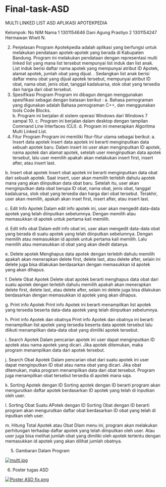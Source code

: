# Final-task-ASD
MULTI LINKED LIST ASD
APLIKASI APOTEKPEDIA

Kelompok: 
No	NIM	Nama
1	1301154646	Dani Agung Prastiyo
2	1301154247	Hermawan Wiwit N.

2.	Penjelasan Program
Apotekpedia adalah aplikasi yang berfungsi untuk melakukan pendataan apotek-apotek yang berada di Kabupaten Bandung. Program ini melakukan pendataan dengan representasi multi linked list yang mana list tersebut mempunyai list induk dan list anak. List induk berisi daftar nama apotek yang mempunyai atribut ID Apotek, alamat apotek, jumlah obat yang dijual. . Sedangkan list anak berisi daftar menu obat yang dijual apotek tersebut, mempunyai atribut ID obat, nama obat, jenis obat, tanggal kadaluarsa, stok obat yang tersedia dan harga dari obat tersebut.
3.	Spesifikasi Program
Program ini dibagun dengan menggunakan spesifikasi sebagai dengan batasan berikut :
a.	Bahasa pemograman yang digunakan adalah Bahasa pemograman C++, dan menggunakan tools Code Blocks.  
b.	Program ini berjalan di sistem operasi Windows dari Windows 7 sampai 10.
c.	Program ini berjalan dalam desktop dengan tampilan Command Line Interfaces (CLI).
d.	Program ini menerapkan Algoritma Multi Linked List.
4.	Fitur Program
Program ini memiliki fitur-fitur utama sebagai berikut:
a.	Insert data apotek
Insert data apotek ini berarti menginputkan data sebuah apotek baru. Dalam insert ini user akan menginputkan ID apotek, nama apotek dan alamat apotek, setelah user menginputkan data apotek tersebut, lalu user memilih apakah akan melakukan insert first, insert after, atau insert last.

b.	Insert obat apotek
Insert obat apotek ini berarti menginputkan data obat dari sebuah apotek. Saat insert, user akan memilih terlebih dahulu apotek mana yang akan diinputkan data obat baru. Setelah itu, user akan menginputkan data obat berupa ID obat, nama obat, jenis obat, tanggal kadaluarsa, stok obat yang tersedia dan harga dari obat tersebut. Terakhir, user akan memilih, apakah akan inset first, insert after, atau insert last.

c.	Edit Info Apotek
Dalam edit info apotek ini, user akan mengedit data-data apotek yang telah diinputkan sebelumnya. Dengan memilih atau memasukkan id apotek untuk pertama kali memilih.

d.	Edit info obat 
Dalam edit info obat ini, user akan mengedit data-data obat yang berada di suatu apotek yang telah diinputkan sebelumnya. Dengan memilih atau memasukkan id apotek untuk pertama kali memilih. Lalu memilih atau memasukkan id obat yang akan diedit datanya.

e.	Delete apotek
Menghapus data apotek dengan terlebih dahulu memilih apakah akan menerapkan delete first, delete last, atau delete after, selain ini delete juga bisa dilakukan berdasarkan dengan memasukkan id apotek yang akan dihapus.

f.	Delete Obat Apotek
Delete obat apotek berarti menghapus data obat dari suatu apotek dengan terlebih dahulu memilih apakah akan menerapkan delete first, delete last, atau delete after, selain ini delete juga bisa dilakukan berdasarkan dengan memasukkan id apotek yang akan dihapus.

g.	Print info Apotek
Print info Apotek ini berarti menampilkan list apotek yang tersedia beserta data-data apotek yang telah diinputkan sebelumnya.

h.	Print info Apotek dan obatnya
Print info Apotek dan obatnya ini berarti menampilkan list apotek yang tersedia beserta data apotek tersebut lalu diikuti menampilkan data-data obat yang dimiliki apotek tersebut.




i.	Search Apotek
Dalam pencarian apotek ini user dapat menginputkan ID apotek atau nama apotek yang dicari. Jika apotek ditemukan, maka program menampilkan data dari apotek tersebut.

j.	Search Obat Apotek
Dalam pencarian obat dari suatu apotek ini user dapat menginputkan ID obat atau nama obat yang dicari. Jika obat ditemukan, maka program menampilkan data dari obat tersebut. Program juga menampilkan obat tersebut tersedia di apotek mana saja.

k.	Sorting Apotek dengan ID
Sorting apotek dengan ID berarti program akan mengurutkan daftar apotek berdasarkan ID apotek yang telah di inputkan oleh user.


l.	Sorting Obat Suatu APotek dengan ID
Sorting Obat dengan ID berarti program akan mengurutkan daftar obat berdasarkan ID obat yang telah di inputkan oleh user.

m.	Hitung Total Apotek atau Obat
Dlam menu ini, program akan melakukan perhitungan terhadap daftar apotek yang telah diinputkan oleh user. Atau user juga bisa melihat jumlah obat yang dimiliki oleh apotek tertentu dengan memasukkan id apotek yang akan dilihat jumlah obatnya.

 
5.	Gambaran Dalam Program

 [![multi.jpg](https://s18.postimg.org/gva2w90g9/multi.jpg)](https://postimg.org/image/6l7nx0akl/)
 
 6. Poster tugas ASD
 
 [![Poster ASD fix.png](https://s4.postimg.org/y8hvdrlil/Poster_ASD_fix.png)](https://postimg.org/image/uovxnyisp/)
